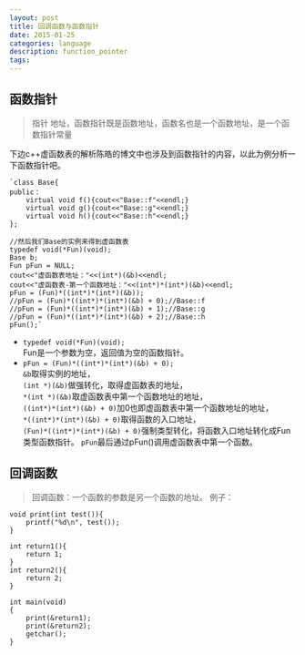 ```yaml
---
layout: post
title: 回调函数与函数指针
date: 2015-01-25
categories: language
description: function_pointer
tags:
---
```



## 函数指针
>指针 地址，函数指针既是函数地址，函数名也是一个函数地址，是一个函数指针常量  

下边c++虚函数表的解析陈皓的博文中也涉及到函数指针的内容，以此为例分析一下函数指针吧。

	`class Base{
	public：
		virtual void f(){cout<<"Base::f"<<endl;}
		virtual void g(){cout<<"Base::g"<<endl;}
		virtual void h(){cout<<"Base::h"<<endl;}
	};

	//然后我们Base的实例来得到虚函数表
	typedef void(*Fun)(void);
	Base b;
	Fun pFun = NULL;
	cout<<"虚函数表地址："<<(int*)(&b)<<endl;
	cout<<"虚函数表-第一个函数地址："<<(int*)*(int*)(&b)<<endl;
	pFun = (Fun)*((int*)*(int*)(&b));
	//pFun = (Fun)*((int*)*(int*)(&b) + 0);//Base::f
	//pFun = (Fun)*((int*)*(int*)(&b) + 1);//Base::g
	//pFun = (Fun)*((int*)*(int*)(&b) + 2);//Base::h
	pFun();`

*	`typedef void(*Fun)(void);`  
	Fun是一个参数为空，返回值为空的函数指针。
*	`pFun = (Fun)*((int*)*(int*)(&b) + 0);`  
	`&b`取得实例的地址，  
	`(int *)(&b)`做强转化，取得虚函数表的地址，  
	`*(int *)(&b)`取虚函数表中第一个函数地址的地址，  
	`((int*)*(int*)(&b) + 0)`加0也即虚函数表中第一个函数地址的地址，  
	`*((int*)*(int*)(&b) + 0)`取得函数的入口地址，  
	`(Fun)*((int*)*(int*)(&b) + 0)`强制类型转化，将函数入口地址转化成Fun类型函数指针。
	`pFun`最后通过pFun()调用虚函数表中第一个函数。  

## 回调函数
>回调函数：一个函数的参数是另一个函数的地址。
例子：

	void print(int test()){
		printf("%d\n", test());
	}

	int return1(){
		return 1;
	}
	int return2(){
		return 2;
	}

	int main(void)
	{
		print(&return1);
		print(&return2);
		getchar();
	}
